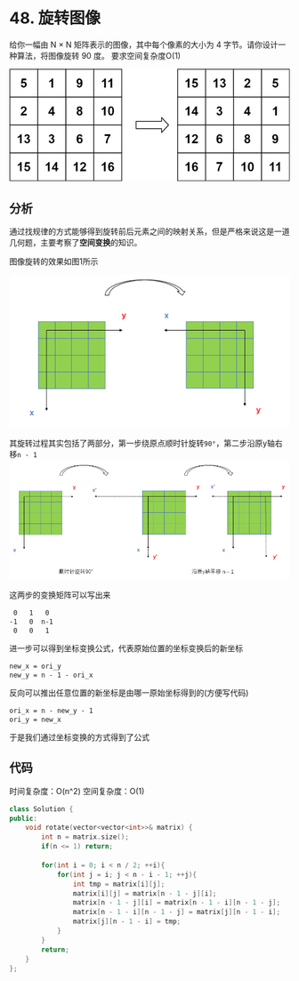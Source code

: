 # 48. 旋转图像
给你一幅由 N × N 矩阵表示的图像，其中每个像素的大小为 4 字节。请你设计一种算法，将图像旋转 90 度。
要求空间复杂度O(1)

![图像旋转](./mat2.jpg)

## 分析
通过找规律的方式能够得到旋转前后元素之间的映射关系，但是严格来说这是一道几何题，主要考察了**空间变换**的知识。

图像旋转的效果如图1所示

![图1](./1.png)

其旋转过程其实包括了两部分，第一步绕原点顺时针旋转``90°``，第二步沿原y轴右移``n - 1``
![图2](./2.png)

这两步的变换矩阵可以写出来
```
 0   1   0
-1   0  n-1
 0   0   1
```

进一步可以得到坐标变换公式，代表原始位置的坐标变换后的新坐标
```
new_x = ori_y
new_y = n - 1 - ori_x
```
反向可以推出任意位置的新坐标是由哪一原始坐标得到的(方便写代码)
```
ori_x = n - new_y - 1
ori_y = new_x
```
于是我们通过坐标变换的方式得到了公式

## 代码
时间复杂度：O(n^2)
空间复杂度：O(1)
```C++
class Solution {
public:
    void rotate(vector<vector<int>>& matrix) {
        int n = matrix.size();
        if(n <= 1) return;

        for(int i = 0; i < n / 2; ++i){
            for(int j = i; j < n - i - 1; ++j){
                int tmp = matrix[i][j];
                matrix[i][j] = matrix[n - 1 - j][i];
                matrix[n - 1 - j][i] = matrix[n - 1 - i][n - 1 - j];
                matrix[n - 1 - i][n - 1 - j] = matrix[j][n - 1 - i];
                matrix[j][n - 1 - i] = tmp;
            }
        }
        return;
    }
};
```